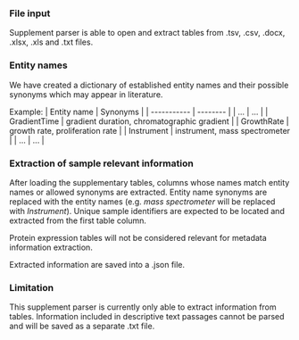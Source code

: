 ### File input
Supplement parser is able to open and extract tables from .tsv, .csv, .docx, .xlsx, .xls and .txt files.

### Entity names
We have created a dictionary of established entity names and their possible synonyms which may appear in literature.

Example:
| Entity name | Synonyms |
| ----------- | -------- |
| ... | ... |
| GradientTime | gradient duration, chromatographic gradient |
| GrowthRate | growth rate, proliferation rate |
| Instrument | instrument, mass spectrometer |
| ... | ... |

### Extraction of sample relevant information
After loading the supplementary tables, columns whose names match entity names or allowed synonyms are extracted. Entity name synonyms are replaced with the entity names (e.g. *mass spectrometer* will be replaced with *Instrument*). Unique sample identifiers are expected to be located and extracted from the first table column.

Protein expression tables will not be considered relevant for metadata information extraction.

Extracted information are saved into a .json file.

### Limitation
This supplement parser is currently only able to extract information from tables. Information included in descriptive text passages cannot be parsed and will be saved as a separate .txt file. 